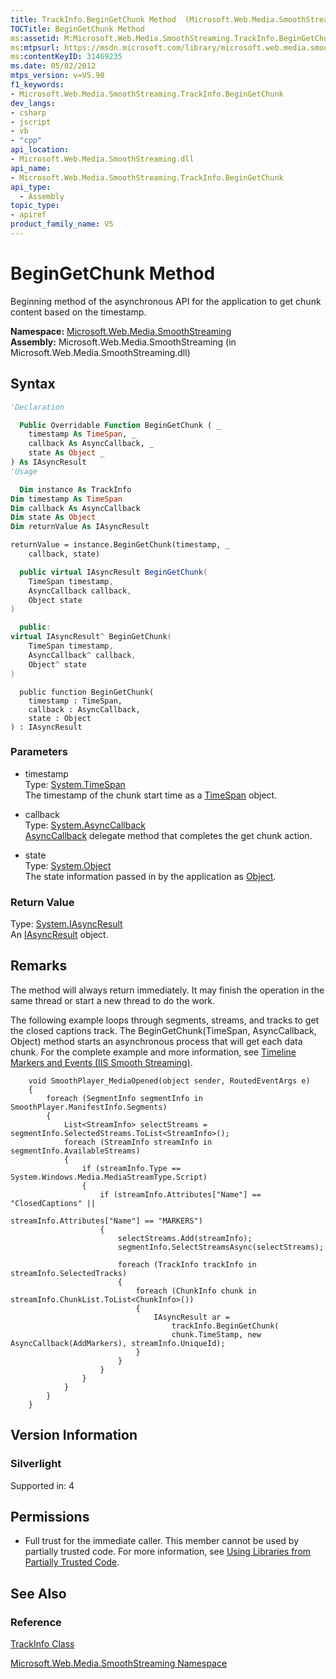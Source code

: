 ```yaml
---
title: TrackInfo.BeginGetChunk Method  (Microsoft.Web.Media.SmoothStreaming)
TOCTitle: BeginGetChunk Method
ms:assetid: M:Microsoft.Web.Media.SmoothStreaming.TrackInfo.BeginGetChunk(System.TimeSpan,System.AsyncCallback,System.Object)
ms:mtpsurl: https://msdn.microsoft.com/library/microsoft.web.media.smoothstreaming.trackinfo.begingetchunk(v=VS.90)
ms:contentKeyID: 31469235
ms.date: 05/02/2012
mtps_version: v=VS.90
f1_keywords:
- Microsoft.Web.Media.SmoothStreaming.TrackInfo.BeginGetChunk
dev_langs:
- csharp
- jscript
- vb
- "cpp"
api_location:
- Microsoft.Web.Media.SmoothStreaming.dll
api_name:
- Microsoft.Web.Media.SmoothStreaming.TrackInfo.BeginGetChunk
api_type:
  - Assembly
topic_type:
- apiref
product_family_name: VS
---
```


# BeginGetChunk Method

Beginning method of the asynchronous API for the application to get chunk content based on the timestamp.

**Namespace:**  [Microsoft.Web.Media.SmoothStreaming](microsoft-web-media-smoothstreaming-namespace_1.md)  
**Assembly:**  Microsoft.Web.Media.SmoothStreaming (in Microsoft.Web.Media.SmoothStreaming.dll)

## Syntax

```vb
'Declaration

  Public Overridable Function BeginGetChunk ( _
    timestamp As TimeSpan, _
    callback As AsyncCallback, _
    state As Object _
) As IAsyncResult
'Usage

  Dim instance As TrackInfo
Dim timestamp As TimeSpan
Dim callback As AsyncCallback
Dim state As Object
Dim returnValue As IAsyncResult

returnValue = instance.BeginGetChunk(timestamp, _
    callback, state)
```

```csharp
  public virtual IAsyncResult BeginGetChunk(
    TimeSpan timestamp,
    AsyncCallback callback,
    Object state
)
```

```cpp
  public:
virtual IAsyncResult^ BeginGetChunk(
    TimeSpan timestamp,
    AsyncCallback^ callback,
    Object^ state
)
```

```jscript
  public function BeginGetChunk(
    timestamp : TimeSpan,
    callback : AsyncCallback,
    state : Object
) : IAsyncResult
```

### Parameters

  - timestamp  
    Type: [System.TimeSpan](https://msdn.microsoft.com/library/269ew577)  
    The timestamp of the chunk start time as a [TimeSpan](https://msdn.microsoft.com/library/269ew577) object.  

<!-- end list -->

  - callback  
    Type: [System.AsyncCallback](https://msdn.microsoft.com/library/ckbe7yh5)  
    [AsyncCallback](https://msdn.microsoft.com/library/ckbe7yh5) delegate method that completes the get chunk action.  

<!-- end list -->

  - state  
    Type: [System.Object](https://msdn.microsoft.com/library/e5kfa45b)  
    The state information passed in by the application as [Object](https://msdn.microsoft.com/library/e5kfa45b).  

### Return Value

Type: [System.IAsyncResult](https://msdn.microsoft.com/library/ft8a6455)  
An [IAsyncResult](https://msdn.microsoft.com/library/ft8a6455) object.  

## Remarks

The method will always return immediately. It may finish the operation in the same thread or start a new thread to do the work.

The following example loops through segments, streams, and tracks to get the closed captions track. The BeginGetChunk(TimeSpan, AsyncCallback, Object) method starts an asynchronous process that will get each data chunk. For the complete example and more information, see [Timeline Markers and Events (IIS Smooth Streaming)](timeline-markers-and-events.md).

```
    void SmoothPlayer_MediaOpened(object sender, RoutedEventArgs e)
    {
        foreach (SegmentInfo segmentInfo in SmoothPlayer.ManifestInfo.Segments)
        {
            List<StreamInfo> selectStreams = segmentInfo.SelectedStreams.ToList<StreamInfo>();
            foreach (StreamInfo streamInfo in segmentInfo.AvailableStreams)
            {
                if (streamInfo.Type == System.Windows.Media.MediaStreamType.Script)
                {
                    if (streamInfo.Attributes["Name"] == "ClosedCaptions" ||
                                            streamInfo.Attributes["Name"] == "MARKERS")
                    {
                        selectStreams.Add(streamInfo);
                        segmentInfo.SelectStreamsAsync(selectStreams);

                        foreach (TrackInfo trackInfo in streamInfo.SelectedTracks)
                        {
                            foreach (ChunkInfo chunk in streamInfo.ChunkList.ToList<ChunkInfo>())
                            {
                                IAsyncResult ar =
                                    trackInfo.BeginGetChunk(
                                    chunk.TimeStamp, new AsyncCallback(AddMarkers), streamInfo.UniqueId);
                            }
                        }
                    }
                }
            }
        }
    }
```

## Version Information

### Silverlight

Supported in: 4  

## Permissions

  - Full trust for the immediate caller. This member cannot be used by partially trusted code. For more information, see [Using Libraries from Partially Trusted Code](https://msdn.microsoft.com/library/8skskf63).

## See Also

### Reference

[TrackInfo Class](trackinfo-class-microsoft-web-media-smoothstreaming_1.md)

[Microsoft.Web.Media.SmoothStreaming Namespace](microsoft-web-media-smoothstreaming-namespace_1.md)
